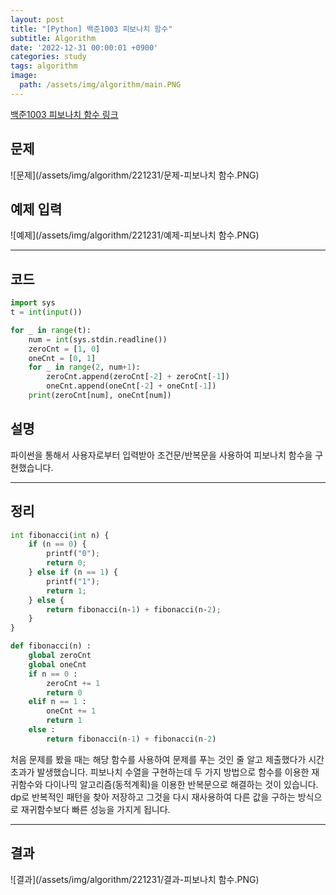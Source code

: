 ```yaml
---
layout: post
title: "[Python] 백준1003 피보나치 함수"
subtitle: Algorithm
date: '2022-12-31 00:00:01 +0900'
categories: study
tags: algorithm
image:
  path: /assets/img/algorithm/main.PNG
---
```


[백준1003 피보나치 함수 링크](https://www.acmicpc.net/problem/1003)

<!--more-->

## 문제
![문제](/assets/img/algorithm/221231/문제-피보나치 함수.PNG)

## 예제 입력
![예제](/assets/img/algorithm/221231/예제-피보나치 함수.PNG)

---

## 코드
```Python
import sys
t = int(input())

for _ in range(t):
    num = int(sys.stdin.readline())
    zeroCnt = [1, 0]
    oneCnt = [0, 1]
    for _ in range(2, num+1):
        zeroCnt.append(zeroCnt[-2] + zeroCnt[-1])
        oneCnt.append(oneCnt[-2] + oneCnt[-1])    
    print(zeroCnt[num], oneCnt[num])
```
## 설명
파이썬을 통해서 사용자로부터 입력받아 조건문/반복문을 사용하여 피보나치 함수을 구현했습니다. <br>

---

## 정리
```Python
int fibonacci(int n) {
    if (n == 0) {
        printf("0");
        return 0;
    } else if (n == 1) {
        printf("1");                                    
        return 1;
    } else {
        return fibonacci(n‐1) + fibonacci(n‐2);
    }
}

def fibonacci(n) :
    global zeroCnt
    global oneCnt
    if n == 0 :
        zeroCnt += 1
        return 0
    elif n == 1 :
        oneCnt += 1
        return 1
    else :
        return fibonacci(n-1) + fibonacci(n-2)
```
처음 문제를 봤을 때는 해당 함수를 사용하여 문제를 푸는 것인 줄 알고 제출했다가 시간 초과가 발생했습니다. 피보나치 수열을 구현하는데 두 가지 방법으로 함수를 이용한 재귀함수와 다이나믹 알고리즘(동적계획)을 이용한 반복문으로 해결하는 것이 있습니다. dp로 반복적인 패턴을 찾아 저장하고 그것을 다시 재사용하여 다른 값을 구하는 방식으로 재귀함수보다 빠른 성능을 가지게 됩니다. <br>

---

## 결과
![결과](/assets/img/algorithm/221231/결과-피보나치 함수.PNG)